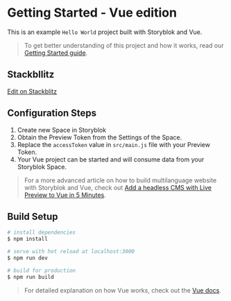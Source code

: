 # Getting Started - Vue edition

This is an example `Hello World` project built with Storyblok and Vue.

> To get better understanding of this project and how it works, read our [Getting Started guide](https://www.storyblok.com/docs/guide/getting-started).

## Stackbllitz 

[Edit on Stackblitz](https://stackblitz.com/edit/vue-5-minutes)


## Configuration Steps

1. Create new Space in Storyblok
2. Obtain the Preview Token from the Settings of the Space.
3. Replace the `accessToken` value in `src/main.js` file with your Preview Token.
4. Your Vue project can be started and will consume data from your Storyblok Space.

> For a more advanced article on how to build multilanguage website with Storyblok and Vue, check out [Add a headless CMS with Live Preview to Vue in 5 Minutes](https://www.storyblok.com/tp/add-a-headless-CMS-to-vuejs-in-5-minutes).

## Build Setup

```bash
# install dependencies
$ npm install

# serve with hot reload at localhost:3000
$ npm run dev

# build for production
$ npm run build
```

> For detailed explanation on how Vue works, check out the [Vue docs](https://vuejs.org/guide/introduction.html).